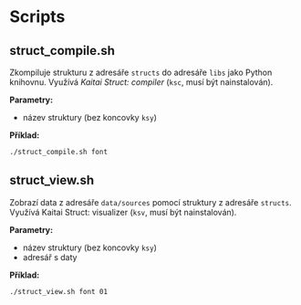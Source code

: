 # Scripts

## struct_compile.sh

Zkompiluje strukturu z adresáře `structs` do adresáře `libs` jako Python knihovnu. Využívá *Kaitai Struct: compiler* (`ksc`, musí být nainstalován).

**Parametry:**

* název struktury (bez koncovky `ksy`)

**Příklad:**

```bash
./struct_compile.sh font
```

## struct_view.sh

Zobrazí data z adresáře `data/sources` pomocí struktury z adresáře `structs`. Využívá Kaitai Struct: visualizer (`ksv`, musí být nainstalován).

**Parametry:**

* název struktury (bez koncovky `ksy`)
* adresář s daty

**Příklad:**

```bash
./struct_view.sh font 01
```
